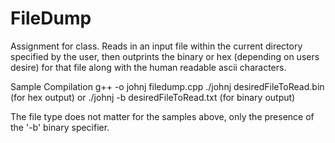 # FileDump
Assignment for class. Reads in an input file within the current directory specified by the user, then outprints the binary or hex (depending on users desire) for that file along with the human readable ascii characters.

Sample Compilation g++ -o johnj filedump.cpp ./johnj desiredFileToRead.bin (for hex output) or ./johnj -b desiredFileToRead.txt (for binary output)

The file type does not matter for the samples above, only the presence of the '-b' binary specifier.
